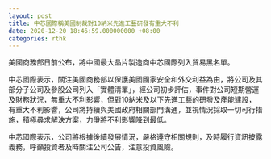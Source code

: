 ```yaml
---
layout: post
title: 中芯國際稱美國制裁對10納米先進工藝研發有重大不利
date: 2020-12-20 18:46:59.000000000 +08:00
categories: rthk
---
```


美國商務部日前公布，將中國最大晶片製造商中芯國際列入貿易黑名單。

中芯國際表示，關注美國商務部以保護美國國家安全和外交利益為由，將公司及其部分子公司及參股公司列入「實體清單」，經公司初步評估，事件對公司短期營運及財務狀況，無重大不利影響，但對10納米及以下先進工藝的研發及產能建設，有重大不利影響，公司將持續與美國政府相關部門溝通，並視情況採取一切可行措施，積極尋求解決方案，力爭將不利影響降到最低。

中芯國際表示，公司將根據後續發展情況，嚴格遵守相關規則，及時履行資訊披露義務，呼籲投資者及時關注公司公告，注意投資風險。
